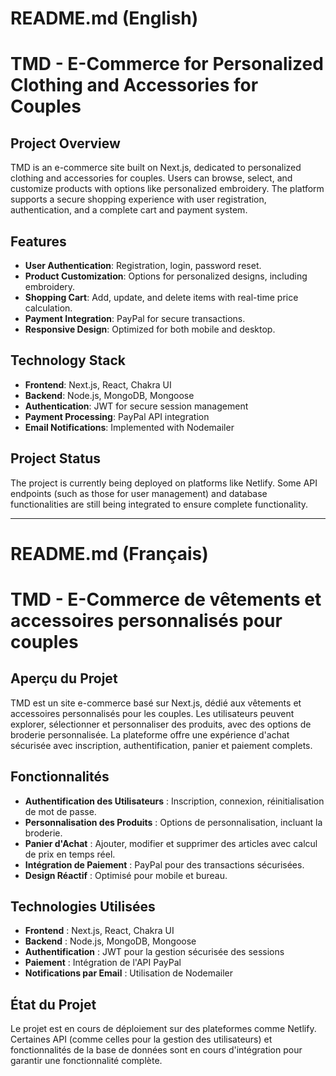 # README.md (English)

# **TMD - E-Commerce for Personalized Clothing and Accessories for Couples**

## **Project Overview**
TMD is an e-commerce site built on Next.js, dedicated to personalized clothing and accessories for couples. Users can browse, select, and customize products with options like personalized embroidery. The platform supports a secure shopping experience with user registration, authentication, and a complete cart and payment system.

## **Features**
- **User Authentication**: Registration, login, password reset.
- **Product Customization**: Options for personalized designs, including embroidery.
- **Shopping Cart**: Add, update, and delete items with real-time price calculation.
- **Payment Integration**: PayPal for secure transactions.
- **Responsive Design**: Optimized for both mobile and desktop.

## **Technology Stack**
- **Frontend**: Next.js, React, Chakra UI
- **Backend**: Node.js, MongoDB, Mongoose
- **Authentication**: JWT for secure session management
- **Payment Processing**: PayPal API integration
- **Email Notifications**: Implemented with Nodemailer

## **Project Status**
The project is currently being deployed on platforms like Netlify. Some API endpoints (such as those for user management) and database functionalities are still being integrated to ensure complete functionality.

---

# README.md (Français)

# **TMD - E-Commerce de vêtements et accessoires personnalisés pour couples**

## **Aperçu du Projet**
TMD est un site e-commerce basé sur Next.js, dédié aux vêtements et accessoires personnalisés pour les couples. Les utilisateurs peuvent explorer, sélectionner et personnaliser des produits, avec des options de broderie personnalisée. La plateforme offre une expérience d'achat sécurisée avec inscription, authentification, panier et paiement complets.

## **Fonctionnalités**
- **Authentification des Utilisateurs** : Inscription, connexion, réinitialisation de mot de passe.
- **Personnalisation des Produits** : Options de personnalisation, incluant la broderie.
- **Panier d'Achat** : Ajouter, modifier et supprimer des articles avec calcul de prix en temps réel.
- **Intégration de Paiement** : PayPal pour des transactions sécurisées.
- **Design Réactif** : Optimisé pour mobile et bureau.

## **Technologies Utilisées**
- **Frontend** : Next.js, React, Chakra UI
- **Backend** : Node.js, MongoDB, Mongoose
- **Authentification** : JWT pour la gestion sécurisée des sessions
- **Paiement** : Intégration de l'API PayPal
- **Notifications par Email** : Utilisation de Nodemailer

## **État du Projet**
Le projet est en cours de déploiement sur des plateformes comme Netlify. Certaines API (comme celles pour la gestion des utilisateurs) et fonctionnalités de la base de données sont en cours d'intégration pour garantir une fonctionnalité complète.
